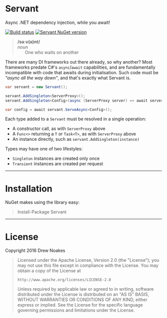 ﻿# Servant

Async .NET dependency injection, while you await!

[![Build status](https://ci.appveyor.com/api/projects/status/ft0hgxx2tsn927gu?svg=true)](https://ci.appveyor.com/project/drewnoakes/servant)
[![Servant NuGet version](https://img.shields.io/nuget/v/Servant.svg)](https://www.nuget.org/packages/Servant/)

> **/səːv(ə)nt/**  
> _noun_  
> &nbsp;&nbsp;&nbsp;&nbsp;&nbsp;&nbsp;One who waits on another

There are many DI frameworks out there already, so why another? Most frameworks predate C#'s `async`/`await` capabilities,
and are fundamentally incompatible with code that awaits during initialisation.
Such code must be _"async all the way down"_, and that's exactly what Servant is.

```csharp
var servant = new Servant();

servant.AddSingleton<ServerProxy>();
servant.AddSingleton<Config>(async (ServerProxy server) => await server.RequestConfig());

var config = await servant.ServeAsync<Config>();
```

Each type added to a `Servant` must be resolved in a single operation:
    
- A constructor call, as with `ServerProxy` above
- A `Func<>` returning a `T` or `Task<T>`, as with `ServerProxy` above
- An instance directly, such as `servant.AddSingleton(instance)`

Types may have one of two lifestyles:
    
- `Singleton` instances are created only once
- `Transient` instances are created per request

---

# Installation

NuGet makes using the library easy:

> Install-Package Servant

---

# License

Copyright 2016 Drew Noakes

> Licensed under the Apache License, Version 2.0 (the "License");
> you may not use this file except in compliance with the License.
> You may obtain a copy of the License at
>
>     http://www.apache.org/licenses/LICENSE-2.0
>
> Unless required by applicable law or agreed to in writing, software
> distributed under the License is distributed on an "AS IS" BASIS,
> WITHOUT WARRANTIES OR CONDITIONS OF ANY KIND, either express or implied.
> See the License for the specific language governing permissions and
> limitations under the License.